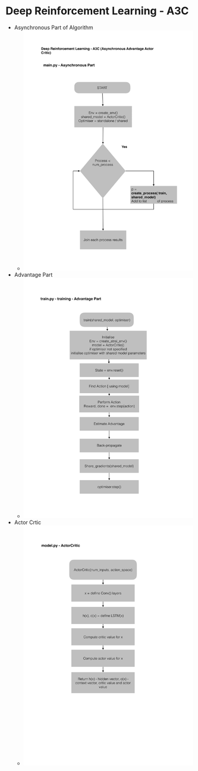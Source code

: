 # Deep Reinforcement Learning - A3C

* Asynchronous Part of Algorithm
  * ![](./A3C-1.jpg)
* Advantage Part
  * ![](./A3C-2.jpg)
* Actor Crtic
  * ![](./A3C-3.jpg)